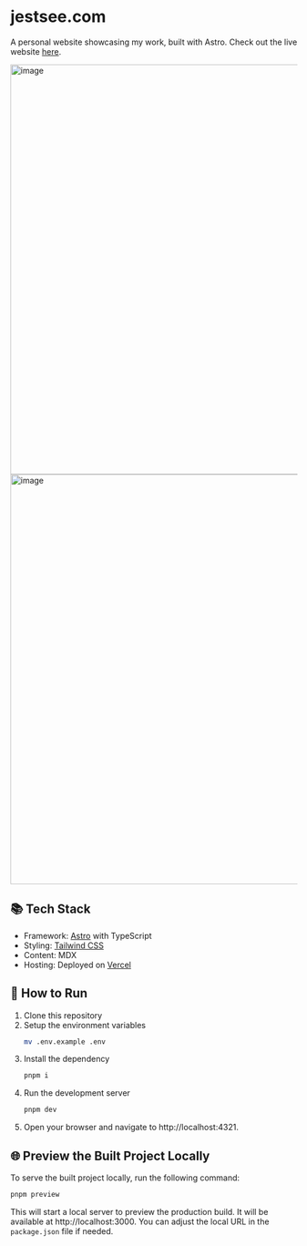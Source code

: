# jestsee.com

A personal website showcasing my work, built with Astro.
Check out the live website [here](https://jestsee.com).

<img width="720" alt="image" src="https://github.com/user-attachments/assets/7d9b49c9-dc0a-4cd9-8bc3-8294abc2f09c" />
<img width="720" alt="image" src="https://github.com/user-attachments/assets/71ad34aa-4455-4152-860c-5207d0abb9a5" />

## 📚 Tech Stack

- Framework: [Astro](https://astro.build/) with TypeScript
- Styling: [Tailwind CSS](https://tailwindcss.com/)
- Content: MDX
- Hosting: Deployed on [Vercel](https://vercel.com/)

## 🚀 How to Run

1. Clone this repository
2. Setup the environment variables
   ```sh
   mv .env.example .env
   ```
3. Install the dependency
   ```sh
   pnpm i
   ```
4. Run the development server
   ```sh
   pnpm dev
   ```
5. Open your browser and navigate to http://localhost:4321.

## 🌐 Preview the Built Project Locally

To serve the built project locally, run the following command:

```sh
pnpm preview
```

This will start a local server to preview the production build. It will be available at http://localhost:3000. You can adjust the local URL in the `package.json` file if needed.
